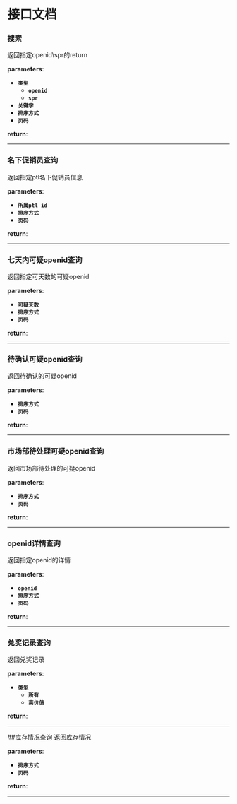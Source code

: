 # 接口文档

### 搜索
返回指定openid\spr的return

**parameters**:
- **`类型`**
    - **`openid`**
    - **`spr`**
- **`关键字`**
- **`排序方式`**
- **`页码`**

**return**:

---

### 名下促销员查询
返回指定ptl名下促销员信息

**parameters**:
- **`所属ptl id`**
- **`排序方式`**
- **`页码`**

**return**:

---

### 七天内可疑openid查询
返回指定可天数的可疑openid

**parameters**:
- **`可疑天数`**
- **`排序方式`**
- **`页码`**

**return**:

---

### 待确认可疑openid查询
返回待确认的可疑openid

**parameters**:
- **`排序方式`**
- **`页码`**

**return**:

---


### 市场部待处理可疑openid查询
返回市场部待处理的可疑openid

**parameters**:
- **`排序方式`**
- **`页码`**

**return**:

---

### openid详情查询
返回指定openid的详情

**parameters**:
- **`openid`**
- **`排序方式`**
- **`页码`**

**return**:

---

### 兑奖记录查询
返回兑奖记录

**parameters**:
- **`类型`**
    - **`所有`**
    - **`高价值`**

**return**:

---

##库存情况查询
返回库存情况

**parameters**:
- **`排序方式`**
- **`页码`**

**return**:

---